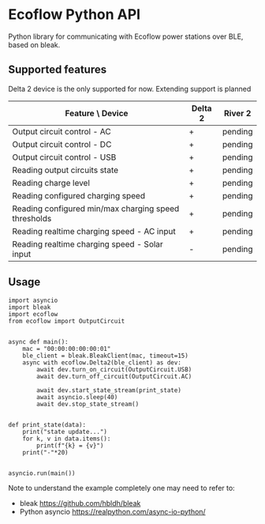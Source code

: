 # Ecoflow Python API
Python library for communicating with Ecoflow power stations over BLE, based on bleak.

## Supported features

Delta 2 device is the only supported for now. Extending support is planned

| Feature \ Device                                     | Delta 2 | River 2 |
| ---------------------------------------------------- | ------- | ------- |
| Output circuit control - AC                          | +       | pending |
| Output circuit control - DC                          | +       | pending |
| Output circuit control - USB                         | +       | pending |
| Reading output circuits state                        | +       | pending |
| Reading charge level                                 | +       | pending |
| Reading configured charging speed                    | +       | pending |
| Reading configured min/max charging speed thresholds | +       | pending |
| Reading realtime charging speed - AC input           | +       | pending |
| Reading realtime charging speed - Solar input        | -       | pending |

## Usage

```
import asyncio
import bleak
import ecoflow
from ecoflow import OutputCircuit


async def main():
    mac = "00:00:00:00:00:01"
    ble_client = bleak.BleakClient(mac, timeout=15)
    async with ecoflow.Delta2(ble_client) as dev:
        await dev.turn_on_circuit(OutputCircuit.USB)
        await dev.turn_off_circuit(OutputCircuit.AC)

        await dev.start_state_stream(print_state)
        await asyncio.sleep(40)
        await dev.stop_state_stream()


def print_state(data):
    print("state update...")
    for k, v in data.items():
        print(f"{k} = {v}")
    print("-"*20)


asyncio.run(main())
```

Note to understand the example completely one may need to refer to:

- bleak https://github.com/hbldh/bleak
- Python asyncio https://realpython.com/async-io-python/
